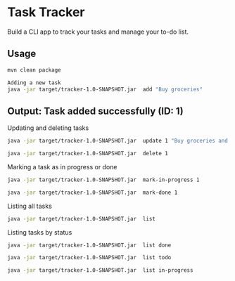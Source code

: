 # Task Tracker

Build a CLI app to track your tasks and manage your to-do list.

## Usage

```bash
mvn clean package
```

```bash
Adding a new task
java -jar target/tracker-1.0-SNAPSHOT.jar  add "Buy groceries"
```
## Output: Task added successfully (ID: 1)


Updating and deleting tasks
```bash
java -jar target/tracker-1.0-SNAPSHOT.jar  update 1 "Buy groceries and cook dinner"
```

```bash
java -jar target/tracker-1.0-SNAPSHOT.jar  delete 1
```

Marking a task as in progress or done
```bash
java -jar target/tracker-1.0-SNAPSHOT.jar  mark-in-progress 1
```

```bash
java -jar target/tracker-1.0-SNAPSHOT.jar  mark-done 1
```

Listing all tasks
```bash
java -jar target/tracker-1.0-SNAPSHOT.jar  list
```

Listing tasks by status
```bash
java -jar target/tracker-1.0-SNAPSHOT.jar  list done
```

```bash
java -jar target/tracker-1.0-SNAPSHOT.jar  list todo
```

```bash
java -jar target/tracker-1.0-SNAPSHOT.jar  list in-progress
```
